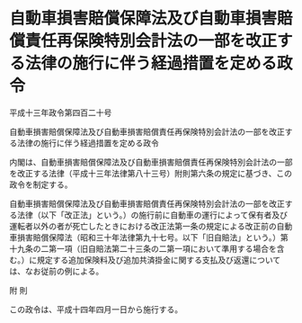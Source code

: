 # 自動車損害賠償保障法及び自動車損害賠償責任再保険特別会計法の一部を改正する法律の施行に伴う経過措置を定める政令

平成十三年政令第四百二十号

自動車損害賠償保障法及び自動車損害賠償責任再保険特別会計法の一部を改正する法律の施行に伴う経過措置を定める政令

内閣は、自動車損害賠償保障法及び自動車損害賠償責任再保険特別会計法の一部を改正する法律（平成十三年法律第八十三号）附則第六条の規定に基づき、この政令を制定する。

自動車損害賠償保障法及び自動車損害賠償責任再保険特別会計法の一部を改正する法律（以下「改正法」という。）の施行前に自動車の運行によって保有者及び運転者以外の者が死亡したときにおける改正法第一条の規定による改正前の自動車損害賠償保障法（昭和三十年法律第九十七号。以下「旧自賠法」という。）第十九条の二第一項（旧自賠法第二十三条の二第一項において準用する場合を含む。）に規定する追加保険料及び追加共済掛金に関する支払及び返還については、なお従前の例による。

附 則

この政令は、平成十四年四月一日から施行する。
